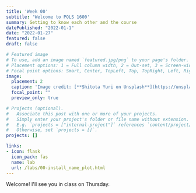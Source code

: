 ```yaml
---
title: 'Week 00'
subtitle: 'Welcome to POLS 1600'
summary: Getting to know each other and the course
datePublished: "2022-01-1"
date: "2022-01-27"
featured: false
draft: false

# Featured image
# To use, add an image named `featured.jpg/png` to your page's folder.
# Placement options: 1 = Full column width, 2 = Out-set, 3 = Screen-width
# Focal point options: Smart, Center, TopLeft, Top, TopRight, Left, Right, BottomLeft, Bottom, BottomRight
image:
  placement: 2
  caption: 'Image credit: [**Shitota Yuri on Unsplash**](https://unsplash.com/photos/p0hDztR46cw)'
  focal_point: ""
  preview_only: true

# Projects (optional).
#   Associate this post with one or more of your projects.
#   Simply enter your project's folder or file name without extension.
#   E.g. `projects = ["internal-project"]` references `content/project/deep-learning/index.md`.
#   Otherwise, set `projects = []`.
projects: []

links:
- icon: flask
  icon_pack: fas
  name: lab
  url: /labs/00-install_name_plot.html
---
```


Welcome! I'll see you in class on Thursday. 
